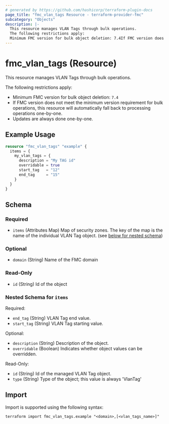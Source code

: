 ```yaml
---
# generated by https://github.com/hashicorp/terraform-plugin-docs
page_title: "fmc_vlan_tags Resource - terraform-provider-fmc"
subcategory: "Objects"
description: |-
  This resource manages VLAN Tags through bulk operations.
  The following restrictions apply:
  Minimum FMC version for bulk object deletion: 7.4If FMC version does not meet the minimum version requirement for bulk operations, this resource will automatically fall back to processing operations one-by-one.Updates are always done one-by-one.
---
```


# fmc_vlan_tags (Resource)

This resource manages VLAN Tags through bulk operations.

The following restrictions apply:
  - Minimum FMC version for bulk object deletion: `7.4`
  - If FMC version does not meet the minimum version requirement for bulk operations, this resource will automatically fall back to processing operations one-by-one.
  - Updates are always done one-by-one.

## Example Usage

```terraform
resource "fmc_vlan_tags" "example" {
  items = {
    my_vlan_tags = {
      description = "My TAG id"
      overridable = true
      start_tag   = "12"
      end_tag     = "15"
    }
  }
}
```

<!-- schema generated by tfplugindocs -->
## Schema

### Required

- `items` (Attributes Map) Map of security zones. The key of the map is the name of the individual VLAN Tag object. (see [below for nested schema](#nestedatt--items))

### Optional

- `domain` (String) Name of the FMC domain

### Read-Only

- `id` (String) Id of the object

<a id="nestedatt--items"></a>
### Nested Schema for `items`

Required:

- `end_tag` (String) VLAN Tag end value.
- `start_tag` (String) VLAN Tag starting value.

Optional:

- `description` (String) Description of the object.
- `overridable` (Boolean) Indicates whether object values can be overridden.

Read-Only:

- `id` (String) Id of the managed VLAN Tag object.
- `type` (String) Type of the object; this value is always 'VlanTag'

## Import

Import is supported using the following syntax:

```shell
terraform import fmc_vlan_tags.example "<domain>,[<vlan_tags_name>]"
```
